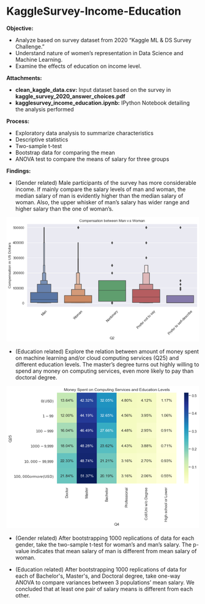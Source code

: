 # KaggleSurvey-Income-Education
**Objective:**
- Analyze based on survey dataset from 2020 “Kaggle ML & DS Survey Challenge.”
- Understand nature of women’s representation in Data Science and Machine Learning.
- Examine the effects of education on income level.

**Attachments:**
- **clean_kaggle_data.csv:** Input dataset based on the survey in **kaggle_survey_2020_answer_choices.pdf**
- **kagglesurvey_income_education.ipynb:** IPython Notebook detailing the analysis performed

**Process:**
- Exploratory data analysis to summarize characteristics
- Descriptive statistics
- Two-sample t-test
- Bootstrap data for comparing the mean
- ANOVA test to compare the means of salary for three groups

**Findings:**
- (Gender related) Male participants of the survey has more considerable income. If mainly compare the salary levels of man and woman, the median salary of man is evidently higher than the median salary of woman. Also, the upper whisker of man’s salary has wider range and higher salary than the one of woman’s.

![alt text](https://github.com/elenayinyin/KaggleSurvey-Income-Education/blob/main/Compensation_between_Man_Woman.png)

- (Education related) Explore the relation between amount of money spent on machine learning and/or cloud computing services (Q25) and different education levels. The master’s degree turns out highly willing to spend any money on computing services, even more likely to pay than doctoral degree.

![alt text](https://github.com/elenayinyin/KaggleSurvey-Income-Education/blob/main/Money_Spent.png)

- (Gender related) After bootstrapping 1000 replications of data for each gender, take the two-sample t-test for woman’s and man’s salary. The p-value indicates that mean salary of man is different from mean salary of woman.

- (Education related) After bootstrapping 1000 replications of data for each of Bachelor's, Master's, and Doctoral degree, take one-way ANOVA to compare variances between 3 populations’ mean salary. We concluded that at least one pair of salary means is different from each other.
